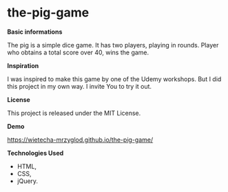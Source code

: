 # the-pig-game

**Basic informations**

The pig is a simple dice game. It has two players, playing in rounds. Player who obtains a total score over 40, wins the game.


**Inspiration**

I was inspired to make this game by one of the Udemy workshops. But I did this project in my own way. I invite You to try it out.


**License**

This project is released under the MIT License.


**Demo**

https://wietecha-mrzyglod.github.io/the-pig-game/


**Technologies Used**

* HTML,
* CSS,
* jQuery.
